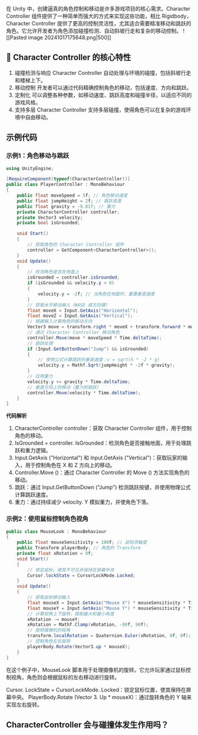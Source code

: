 在 Unity 中，创建逼真的角色控制和移动是许多游戏项目的核心需求。Character Controller 组件提供了一种简单而强大的方式来实现这些功能，相比 Rigidbody，Character Controller 提供了更高的控制灵活性，尤其适合需要精准移动和跳跃的角色。它允许开发者为角色添加碰撞检测、自动斜坡行走和复杂的移动控制。
![[Pasted image 20241017175648.png|500]]

## 🔨 Character Controller 的核心特性
1. 碰撞检测与响应
		Character Controller 自动处理与环境的碰撞，包括斜坡行走和楼梯上下。
2. 移动控制
		开发者可以通过代码精确控制角色的移动，包括速度、方向和跳跃。
3. 定制化
		可以调整各种参数，如移动速度、跳跃高度和碰撞半径，以适应不同的游戏风格。
4. 支持多层
		Character Controller 支持多层碰撞，使得角色可以在复杂的游戏环境中自由移动。
## 示例代码
### 示例1：角色移动与跳跃
```csharp
using UnityEngine;

[RequireComponent(typeof(CharacterController))]
public class PlayerController : MonoBehaviour
{
    public float moveSpeed = 5f; // 角色移动速度
    public float jumpHeight = 2f; // 跳跃高度
    public float gravity = -9.81f; // 重力
    private CharacterController controller;
    private Vector3 velocity;
    private bool isGrounded;

    void Start()
    {
        // 获取角色的 Character Controller 组件
        controller = GetComponent<CharacterController>();
    }
    void Update()
    {
        // 检测角色是否在地面上
        isGrounded = controller.isGrounded;
        if (isGrounded && velocity.y < 0)
        {
            velocity.y = -2f; // 当角色在地面时，重置垂直速度
        }
        // 获取水平移动输入（WASD 或方向键）
        float moveX = Input.GetAxis("Horizontal");
        float moveZ = Input.GetAxis("Vertical");
        // 根据输入计算角色的移动方向
        Vector3 move = transform.right * moveX + transform.forward * moveZ;
        // 通过 Character Controller 移动角色
        controller.Move(move * moveSpeed * Time.deltaTime);
        // 跳跃处理
        if (Input.GetButtonDown("Jump") && isGrounded)
        {
            // 使用公式计算跳跃的垂直速度：v = sqrt(h * -2 * g)
            velocity.y = Mathf.Sqrt(jumpHeight * -2f * gravity);
        }
        // 应用重力
        velocity.y += gravity * Time.deltaTime;
        // 垂直方向上的移动（重力和跳跃）
        controller.Move(velocity * Time.deltaTime);
    }
}
```
**代码解析**
1. CharacterController controller：获取 Character Controller 组件，用于控制角色的移动。
2. IsGrounded = controller. IsGrounded：检测角色是否接触地面，用于处理跳跃和重力逻辑。
3. Input.GetAxis ("Horizontal") 和 Input.GetAxis ("Vertical")：获取玩家的输入，用于控制角色在 X 和 Z 方向上的移动。
4. Controller.Move ()：通过 Character Controller 的 Move () 方法实现角色的移动。
5. 跳跃：通过 Input.GetButtonDown ("Jump") 检测跳跃按键，并使用物理公式计算跳跃速度。
6. 重力：通过持续减少 velocity. Y 模拟重力，并使角色下落。
### 示例2：使用鼠标控制角色视角
```csharp
public class MouseLook : MonoBehaviour
{
    public float mouseSensitivity = 100f; // 鼠标灵敏度
    public Transform playerBody; // 角色的 Transform
    private float xRotation = 0f;
    void Start()
    {
        // 锁定鼠标，使其不可见并保持在屏幕中央
        Cursor.lockState = CursorLockMode.Locked;
    }
    void Update()
    {
        // 获取鼠标移动输入
        float mouseX = Input.GetAxis("Mouse X") * mouseSensitivity * Time.deltaTime;
        float mouseY = Input.GetAxis("Mouse Y") * mouseSensitivity * Time.deltaTime;
        // 计算视角上下旋转，限制最大和最小角度
        xRotation -= mouseY;
        xRotation = Mathf.Clamp(xRotation, -90f, 90f);
        // 旋转摄像机的视角
        transform.localRotation = Quaternion.Euler(xRotation, 0f, 0f);
        // 控制角色左右旋转
        playerBody.Rotate(Vector3.up * mouseX);
    }
}
```
在这个例子中，MouseLook 脚本用于处理摄像机的旋转。它允许玩家通过鼠标控制视角，角色则会根据鼠标的左右移动进行旋转。

Cursor. LockState = CursorLockMode. Locked：锁定鼠标位置，使其保持在屏幕中央。
PlayerBody.Rotate (Vector 3. Up * mouseX)：通过旋转角色的 Y 轴来实现左右旋转。
## CharacterController 会与碰撞体发生作用吗？
